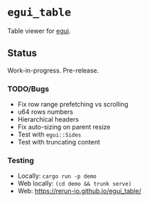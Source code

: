 # `egui_table`
Table viewer for [egui](https://www.egui.rs/).

## Status
Work-in-progress. Pre-release.


### TODO/Bugs
* Fix row range prefetching vs scrolling
* u64 rows numbers
* Hierarchical headers
* Fix auto-sizing on parent resize
* Test with `egui::Sides`
* Test with truncating content


### Testing
* Locally: `cargo run -p demo`
* Web locally: `(cd demo && trunk serve)`
* Web: <https://rerun-io.github.io/egui_table/>
